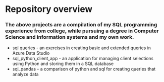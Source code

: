 # Repository overview

### The above projects are a compilation of my SQL programming experience from college, while pursuing a degree in Computer Science and information systems and my own work. 

- sql queries - an exercises in creating basic and extended queries in Azure Data Studio
- sql_python_client_app - an application for managing client selections using Python and storing them in a SQL database
- sql_pandas - a comparison of python and sql for creating queries that analyze data
